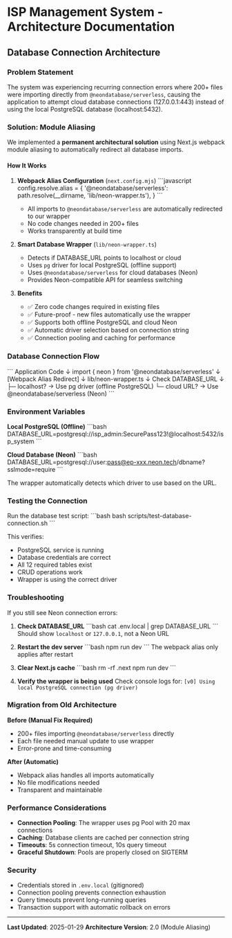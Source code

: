 # ISP Management System - Architecture Documentation

## Database Connection Architecture

### Problem Statement
The system was experiencing recurring connection errors where 200+ files were importing directly from `@neondatabase/serverless`, causing the application to attempt cloud database connections (127.0.0.1:443) instead of using the local PostgreSQL database (localhost:5432).

### Solution: Module Aliasing

We implemented a **permanent architectural solution** using Next.js webpack module aliasing to automatically redirect all database imports.

#### How It Works

1. **Webpack Alias Configuration** (`next.config.mjs`)
   \`\`\`javascript
   config.resolve.alias = {
     '@neondatabase/serverless': path.resolve(__dirname, 'lib/neon-wrapper.ts'),
   }
   \`\`\`
   - All imports to `@neondatabase/serverless` are automatically redirected to our wrapper
   - No code changes needed in 200+ files
   - Works transparently at build time

2. **Smart Database Wrapper** (`lib/neon-wrapper.ts`)
   - Detects if DATABASE_URL points to localhost or cloud
   - Uses `pg` driver for local PostgreSQL (offline support)
   - Uses `@neondatabase/serverless` for cloud databases (Neon)
   - Provides Neon-compatible API for seamless switching

3. **Benefits**
   - ✅ Zero code changes required in existing files
   - ✅ Future-proof - new files automatically use the wrapper
   - ✅ Supports both offline PostgreSQL and cloud Neon
   - ✅ Automatic driver selection based on connection string
   - ✅ Connection pooling and caching for performance

### Database Connection Flow

\`\`\`
Application Code
    ↓
import { neon } from '@neondatabase/serverless'
    ↓
[Webpack Alias Redirect]
    ↓
lib/neon-wrapper.ts
    ↓
Check DATABASE_URL
    ↓
├─ localhost? → Use pg driver (offline PostgreSQL)
└─ cloud URL? → Use @neondatabase/serverless (Neon)
\`\`\`

### Environment Variables

**Local PostgreSQL (Offline)**
\`\`\`bash
DATABASE_URL=postgresql://isp_admin:SecurePass123!@localhost:5432/isp_system
\`\`\`

**Cloud Database (Neon)**
\`\`\`bash
DATABASE_URL=postgresql://user:pass@ep-xxx.neon.tech/dbname?sslmode=require
\`\`\`

The wrapper automatically detects which driver to use based on the URL.

### Testing the Connection

Run the database test script:
\`\`\`bash
bash scripts/test-database-connection.sh
\`\`\`

This verifies:
- PostgreSQL service is running
- Database credentials are correct
- All 12 required tables exist
- CRUD operations work
- Wrapper is using the correct driver

### Troubleshooting

If you still see Neon connection errors:

1. **Check DATABASE_URL**
   \`\`\`bash
   cat .env.local | grep DATABASE_URL
   \`\`\`
   Should show `localhost` or `127.0.0.1`, not a Neon URL

2. **Restart the dev server**
   \`\`\`bash
   npm run dev
   \`\`\`
   The webpack alias only applies after restart

3. **Clear Next.js cache**
   \`\`\`bash
   rm -rf .next
   npm run dev
   \`\`\`

4. **Verify the wrapper is being used**
   Check console logs for: `[v0] Using local PostgreSQL connection (pg driver)`

### Migration from Old Architecture

**Before (Manual Fix Required)**
- 200+ files importing `@neondatabase/serverless` directly
- Each file needed manual update to use wrapper
- Error-prone and time-consuming

**After (Automatic)**
- Webpack alias handles all imports automatically
- No file modifications needed
- Transparent and maintainable

### Performance Considerations

- **Connection Pooling**: The wrapper uses pg Pool with 20 max connections
- **Caching**: Database clients are cached per connection string
- **Timeouts**: 5s connection timeout, 10s query timeout
- **Graceful Shutdown**: Pools are properly closed on SIGTERM

### Security

- Credentials stored in `.env.local` (gitignored)
- Connection pooling prevents connection exhaustion
- Query timeouts prevent long-running queries
- Transaction support with automatic rollback on errors

---

**Last Updated**: 2025-01-29
**Architecture Version**: 2.0 (Module Aliasing)
</parameter>
